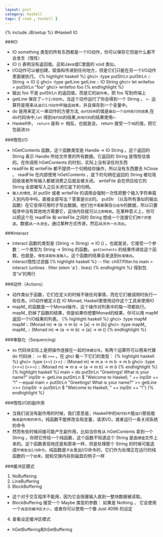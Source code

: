 ```yaml
---
layout: post 
category: haskell
tags: [ read , haskell ]
---
```

{% include JB/setup %}
#Haskell IO

###IO 

* IO something 类型的所有东西都是一个IO动作，你可以保存它但是什么都不会发生（惰性）
* IO () 表明没有返回值。这和Java或C里面的 void 类似。
* I/O动作可以被创建，赋值和传递到任何地方，但是它们只能在另一个I/O动作里面被执行。
{% highlight haskell %}
ghci> :type putStrLn
putStrLn :: String -> IO ()
ghci> :type getLine
getLine :: IO String
ghci> let writefoo = putStrLn "foo"
ghci> writefoo
foo
{% endhighlight %}
* 输出 foo 不是 putStrLn 的返回值，而是它的`副作用`，把 foo 写到终端上
*  getLine 保存了`一个I/O动作`。当这个动作运行了你会得到一个 String 。 `<-` 运算符是用来从`运行I/O动作`中抽出`结果`，并且保存到一个变量中。
* do 是用来定义一串动作的方便方法, `do代码块`的值是`最后一个动作执行的结果`,在do代码块中,`let` 得到`纯代码`的结果,`非纯代码`的结果使用`<-`
* Haskell中， `return` 是和 <- 相反。也就是说， return 接受一个`纯`的值，把它包装进`IO`

###惰性I/O
* hGetContents 函数，这个函数类型是 Handle -> IO String 。这个返回的 String 表示 Handle 所给文件里的所有数据。它返回的 String 是惰性估值的。在你调用 hGetContents 的时刻，实际上没有读任何东西
* readFile 和 writeFile 都不提供一个句柄给你操作，所以没有东西要去 hClose 。 readFile 在内部使用 hGetContents ，底下的句柄在返回的 String 被垃圾回收或者所有输入都被消费之后就会被关闭。 writeFile 会在供应给它的 String 全部被写入之后关闭它底下的句柄。
* `输入的惰性`, 对 putStr 或者 writeFile 的调用会强制一次性把整个输入字符串载入到内存中吗，直接全部写出？答案是`否定`的。 putStr （以及所有类似的输出函数）在它变得可用时才写出数据。他们也`不需要`保存`已经写`的数据，所以只要程序中没有其他地方需要它，这块内存就可以`立即释放`。在某种意义上，你可以把这个在 readFile 和 writeFile 之间的 String 想成一个连接它们`两个的管道`。数据从`一头进去`，通过某种方式传递，然后从`另外一头流出`。

###interact
* interact 函数的类型是 (String -> String) -> IO () 。也就是说，它接受一个参数：一个类型为 String -> String 的函数。 `getContents` 的结果传递给这个函数，也就是，`惰性读取标准输入`。这个函数的结果会发送到`标准输出`。
* interact惰性过滤器
{% highlight haskell %}
-- file: ch07/filter.hs
main = interact (unlines . filter (elem 'a') . lines)
{% endhighlight %}
得到包含“a”的两行

###动作（Actions）
* 动作类似于函数，它们在定义的时候不做任何事情，而在它们被调用时执行一些任务。I/O动作被定义在 IO Monad, Haskell里使用动作这个工具来使用IO
*  mapM_ 的函数是一个Monad操作，这个操作对列表中的每一项都执行。 mapM_ 扔掉了函数的结果，但是如果你想要Monad的结果，你可以用 mapM 返回一个I/O结果的列表。
{% highlight haskell %}
ghci> :type mapM
mapM :: (Monad m) => (a -> m b) -> [a] -> m [b]
ghci> :type mapM_
mapM_ :: (Monad m) => (a -> m b) -> [a] -> m ()
{% endhighlight %}

###串联化（Sequencing)
* `do` 代码块实际上是把操作连接在一起的`快捷记号`。有两个运算符可以用来代替 do 代码块： `>>` 和 `>>=` 。在 ghci 看一下它们的类型：
{% highlight haskell %}
ghci> :type (>>)
(>>) :: (Monad m) => m a -> m b -> m b
ghci> :type (>>=)
(>>=) :: (Monad m) => m a -> (a -> m b) -> m b
{% endhighlight %}
{% highlight haskell %}
main = do
       putStrLn "Greetings!  What is your name?"
       inpStr <- getLine
       putStrLn $ "Welcome to Haskell, " ++ inpStr ++ "!"
--equal
main =
    putStrLn "Greetings!  What is your name?" >>
    getLine >>=
    (\inpStr -> putStrLn $ "Welcome to Haskell, " ++ inpStr ++ "!")
{% endhighlight %}

###惰性I/O的副作用
* 当我们说没有副作用的时候，我们意思是，Haskell中的`纯代码不`能`运行`那些能`触发副作用的命令`。纯函数不能修改全局变量，请求I/O，或者运行一条关闭系统的命令
* 然而有些时候间接可能产生副作用，比如当你有从 hGetContents 拿到一个 String ，你把它传给一个纯函数，这个函数不知道这个 String 是由`硬盘`文件上来的。这个函数表现地还是和原来一样，但是处理那个 String 的时候可能造成`环境发出I/O命令`。纯函数是`不会`发出I/O命令的，它们作为处理正在运行的纯函数的一个`结果`，就和交换内存到磁盘的例子一样

###缓冲区模式
1. NoBuffering
2. LineBuffering 
3. BlockBuffering 
* 这个对于交互程序不能用，因为它会阻塞输入直到一整块数据被读取。
* BlockBuffering 接受一个 Maybe 类型的参数： 如果是 Nothing ， 它会使用一个`自定的缓冲区大小`，或者你可以使用一个像 Just 4096 的设定
4. 查看设定缓冲区模式
* hGetBuffering和hSetBuffering
